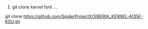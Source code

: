 1. git clone kernel font
....
   
git clone https://github.com/SpiderProjectX/SIBERIA_KERNEL-A135F-KSU.git
